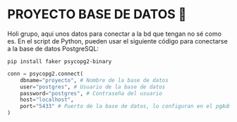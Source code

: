 # PROYECTO BASE DE DATOS 💯

Holi grupo, aqui unos datos para conectar a la bd que tengan no sé como es. En el script de Python, pueden usar el siguiente código para conectarse a la base de datos PostgreSQL:

```
pip install faker psycopg2-binary
```

```python
conn = psycopg2.connect(
    dbname="proyecto", # Nombre de la base de datos
    user="postgres", # Usuario de la base de datos
    password="postgres", # Contraseña del usuario
    host="localhost", 
    port="5433" # Puerto de la base de datos, lo configuran en el pgAdmin
)
```

